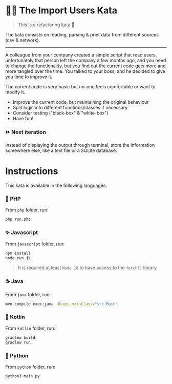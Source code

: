 # 👩‍💻 The Import Users Kata

> This is a refactoring kata 🔧

The kata consists on reading, parsing & print data from different sources (csv & network).

---

A colleague from your company created a simple script that read users,
unfortunately that person left the company a few months ago, and you need to
change the functionality, but you find out the current code gets more and more
tangled over the time. You talked to your boss, and he decided to give you time
to improve it.

The current code is very basic but no-one feels comfortable or want to modify
it.

- Improve the current code, but maintaining the original behaviour
- Split logic into different functions/classes if necessary
- Consider testing ("black-box" & "white-box")
- Have fun!

### ⏩ Next iteration

Instead of displaying the output through terminal, store the information
somewhere else, like a text file or a SQLite database.

# Instructions

This kata is available in the following languages:

### 🐘 PHP

From `php` folder, run:

```bash
php run.php
```

### ✨ Javascript

From `javascript` folder, run:

```bash
npm install
node run.js
```

> It is required at least `Node 18` to have access to the `fetch()` library

### ☕ Java

From `java` folder, run:

```bash
mvn compile exec:java -Dexec.mainClass="src.Main"
```

### 🎁 Kotlin

From `kotlin` folder, run:

```bash
gradlew build
gradlew run
```

### :snake: Python

From `python` folder, run:

```bash
python3 main.py
```

